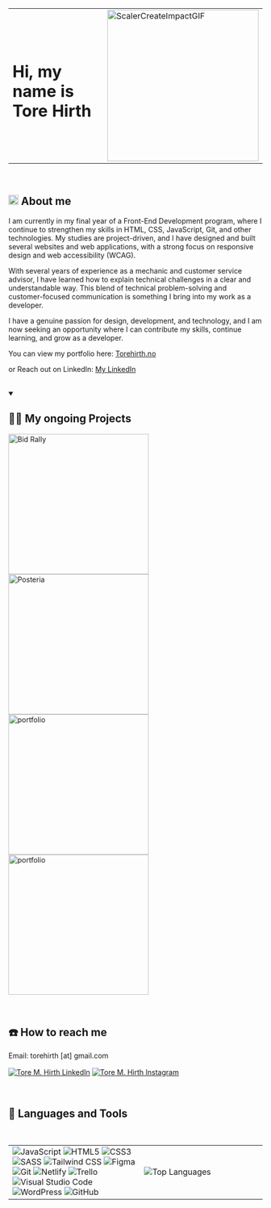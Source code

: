 <table>
  <tr>
    <td>
      <h1>Hi, my name is Tore Hirth</h1>
    </td>
    <td>
      <img src="https://github.com/user-attachments/assets/d9579cd9-1f35-4f94-9ad9-573ba907b398" alt="ScalerCreateImpactGIF" style="width: 300px;">
    </td>
  </tr>
</table>

<br/>

<!-- About me -->
<h2 align="left"><img style="width: 20px;" src="https://github.com/user-attachments/assets/e2d941bb-6c1a-42df-bd75-bca7cbff2bbe" alt="Brand logo shaped as a T" />  About me</h2>
<p>I am currently in my final year of a Front-End Development program, where I continue to strengthen my skills in HTML, CSS, JavaScript, Git, and other technologies. My studies are project-driven, and I have designed and built several websites and web applications, with a strong focus on responsive design and web accessibility (WCAG).

With several years of experience as a mechanic and customer service advisor, I have learned how to explain technical challenges in a clear and understandable way. This blend of technical problem-solving and customer-focused communication is something I bring into my work as a developer.

I have a genuine passion for design, development, and technology, and I am now seeking an opportunity where I can contribute my skills, continue learning, and grow as a developer.

You can view my portfolio here: [Torehirth.no](https://www.torehirth.no)</p>
or
Reach out on LinkedIn: [My LinkedIn](https://www.linkedin.com/in/torehirth/)</p>

<br/>

<!-- Ongoing projects -->
<details open> 
  <summary><h2>👨‍💻 My ongoing Projects</h2></summary>  
<p align="left">
<a href="https://github.com/Torehirth/Bid-Rally"><img width="278" src="https://DenverCoder1-github-readme-stats.vercel.app/api/pin/?username=Torehirth&repo=Bid-Rally&theme=react&bg_color=0d1117&title_color=F22C50&hide_border=false&border_color=30363d&icon_color=e6edf3&show_icons=true" alt="Bid Rally"></a>
<a href="https://github.com/Torehirth/posteria"><img width="278" src="https://DenverCoder1-github-readme-stats.vercel.app/api/pin/?username=Torehirth&repo=posteria&theme=react&bg_color=0d1117&title_color=F22C50&hide_border=false&border_color=30363d&icon_color=e6edf3&show_icons=true" alt="Posteria"></a>
<a href="https://github.com/Torehirth/portfolio"><img width="278" src="https://DenverCoder1-github-readme-stats.vercel.app/api/pin/?username=Torehirth&repo=portfolio&theme=react&bg_color=0d1117&title_color=F22C50&hide_border=false&border_color=30363d&icon_color=e6edf3&show_icons=true" alt="portfolio"></a>
<a href="https://github.com/Torehirth/out-n-about"><img width="278" src="https://DenverCoder1-github-readme-stats.vercel.app/api/pin/?username=Torehirth&repo=out-n-about&theme=react&bg_color=0d1117&title_color=F22C50&hide_border=false&border_color=30363d&icon_color=e6edf3&show_icons=true" alt="portfolio"></a>
</p>
</details>

<br/>

<!-- Contact information -->
<h2 align="left">☎️ How to reach me</h2>
<p>Email: torehirth [at] gmail.com</p>
<p align="left">
  <a href="https://www.linkedin.com/in/torehirth/" target="blank"><img align="center" src="https://img.shields.io/badge/Linkedin-212121?style=for-the-badge&logo=linkedin&logoColor=blue" alt="Tore M. Hirth LinkedIn"  /></a>
  <a href="https://instagram.com/torehirth" target="blank"><img align="center" src="https://img.shields.io/badge/Instagram-212121.svg?style=for-the-badge&logo=instagram&logoColor=8a49a1" alt="Tore M. Hirth Instagram"  /></a>
</p>

<br/>

<!-- Programming languages and tools -->
<h2 align="left">💾 Languages and Tools</h2>
<table>
  <tr>
    <td width="500px">
<img src="https://img.shields.io/badge/JavaScript-212121.svg?style=for-the-badge&logo=javascript&logoColor=%23F7DF1E" alt="JavaScript">
<img src="https://img.shields.io/badge/HTML5-212121.svg?style=for-the-badge&logo=html5&logoColor=%23E34F26" alt="HTML5">
<img src="https://img.shields.io/badge/CSS3-212121.svg?style=for-the-badge&logo=css3&logoColor=%231572B6" alt="CSS3">
<img src="https://img.shields.io/badge/SASS-212121.svg?style=for-the-badge&logo=sass&logoColor=%CC6699" alt="SASS">
<img src="https://img.shields.io/badge/Tailwind%20CSS-212121.svg?style=for-the-badge&logo=tailwindcss&logoColor=%CC6699" alt="Tailwind CSS">
<img src="https://img.shields.io/badge/Figma-212121.svg?style=for-the-badge&logo=figma&logoColor=%23F24E1E" alt="Figma">
<img src="https://img.shields.io/badge/Git-212121.svg?style=for-the-badge&logo=git&logoColor=%23F05032" alt="Git">
<img src="https://img.shields.io/badge/Netlify-212121.svg?style=for-the-badge&logo=netlify&logoColor=%2300C7B7" alt="Netlify">
<img src="https://img.shields.io/badge/Trello-212121.svg?style=for-the-badge&logo=trello&logoColor=%230075B7" alt="Trello">
<img src="https://img.shields.io/badge/Visual%20Studio%20Code-212121.svg?style=for-the-badge&logo=visualstudiocode&logoColor=white" alt="Visual Studio Code">
<img src="https://img.shields.io/badge/WordPress-212121.svg?style=for-the-badge&logo=WordPress&logoColor=%23117AC9" alt="WordPress">
<img src="https://img.shields.io/badge/GitHub-212121.svg?style=for-the-badge&logo=github&logoColor=white" alt="GitHub">
    </td>
    <br/>
    <td width="450px">
<img src="https://github-readme-stats.vercel.app/api/top-langs/?username=torehirth&langs_count=6&title_color=e6edf3&text_color=e6edf3&icon_color=e6edf3&bg_color=0d1117&hide_border=false&border_color=30363d&locale=en&custom_title=Most%20%used" alt="Top Languages" />
    </td>
  </tr>
</table>




<!--
<h3>Visitors:</h3>

![Visitor Count](https://profile-counter.glitch.me/Torehirth/count.svg)
-->
